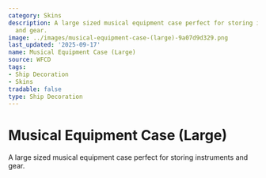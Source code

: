 ```yaml
---
category: Skins
description: A large sized musical equipment case perfect for storing instruments
  and gear.
image: ../images/musical-equipment-case-(large)-9a07d9d329.png
last_updated: '2025-09-17'
name: Musical Equipment Case (Large)
source: WFCD
tags:
- Ship Decoration
- Skins
tradable: false
type: Ship Decoration
---
```


# Musical Equipment Case (Large)

A large sized musical equipment case perfect for storing instruments and gear.

